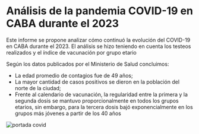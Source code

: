 # Análisis de la pandemia COVID-19 en CABA durante el 2023

Este informe se propone analizar cómo continuó la evolución del COVID-19 en CABA durante el 2023. El análisis se hizo teniendo en cuenta los testeos realizados y el índice de vacunación por grupo etario

Según los datos publicados por el Ministerio de Salud concluimos:
- La edad promedio de contagios fue de 49 años;
- La mayor cantidad de casos positivos se dieron en la población del norte de la ciudad;
- Frente al calendario de vacunación, la regularidad entre la primera y la segunda dosis se mantuvo proporcionalmente en todos los grupos etarios, sin embargo, para la tercera dosis bajó exponencialmente en los grupos más jóvenes a partir de los 40 años

![portada covid](https://github.com/Mailen-Badoza/Analisis-de-la-pandemia-COVID-19-en-CABA-durante-el-2023/assets/145297121/c31ebae9-c272-4d3b-87ec-caedbeb7b4a9)

